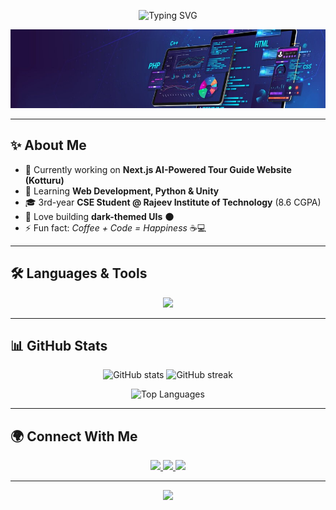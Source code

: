 <!-- Typing Effect -->
<p align="center">
  <img src="https://readme-typing-svg.herokuapp.com?font=Fira+Code&size=25&pause=1000&color=00C2FF&center=true&vCenter=true&width=600&lines=Hey%2C+I'm+Shivakumar+👋;Aspiring+Full+Stack+Developer+🚀;CSE+Student+%40+RIT+📚" alt="Typing SVG" />
</p>
<!-- Custom Banner -->
<p align="center">
  <img src="https://raw.githubusercontent.com/Shiva-0822/Shiva-0822/main/link.jpeg" alt="Shivakumar Banner" />
</p>


---

## ✨ About Me  
- 🔭 Currently working on **Next.js AI-Powered Tour Guide Website (Kotturu)**  
- 🌱 Learning **Web Development, Python & Unity**  
- 🎓 3rd-year **CSE Student @ Rajeev Institute of Technology** (8.6 CGPA)  
- 🎨 Love building **dark-themed UIs** 🌑  
- ⚡ Fun fact: *Coffee + Code = Happiness* ☕💻  

---

## 🛠️ Languages & Tools  

<p align="center">
  <img src="https://skillicons.dev/icons?i=html,css,javascript,react,nextjs,tailwind,python,java,c,git,github,unity,vscode" />
</p>

---

## 📊 GitHub Stats  

<p align="center">
  <img src="https://github-readme-stats.vercel.app/api?username=Shiva-0822&show_icons=true&theme=tokyonight&hide_border=true" alt="GitHub stats" height="150"/>
  <img src="https://github-readme-streak-stats.herokuapp.com/?user=Shiva-0822&theme=tokyonight&hide_border=true" alt="GitHub streak" height="150"/>
</p>

<p align="center">
  <img src="https://github-readme-stats.vercel.app/api/top-langs/?username=Shiva-0822&layout=compact&theme=tokyonight&hide_border=true" alt="Top Languages" height="150"/>
</p>

---

## 🌍 Connect With Me  

<p align="center">
  <a href="https://yourportfolio.com">
    <img src="https://img.shields.io/badge/Portfolio-000000?style=for-the-badge&logo=vercel&logoColor=white" />
  </a>
  <!-- LinkedIn -->
  <a href="https://www.linkedin.com/in/m-shivakumar-498b07350/">
    <img src="https://img.shields.io/badge/LinkedIn-0077B5?style=for-the-badge&logo=linkedin&logoColor=white" />
  </a>
  
  <!-- Email -->
  <a href="mailto:mshivakumar0830@gmail.com">
    <img src="https://img.shields.io/badge/Email-EA4335?style=for-the-badge&logo=gmail&logoColor=white" />
  </a>
</p>

---

<!-- Footer Banner -->
<p align="center">
  <img src="https://capsule-render.vercel.app/api?type=waving&color=0:00C2FF,100:2D2D2D&height=150&section=footer&animation=fadeIn" />
</p>
